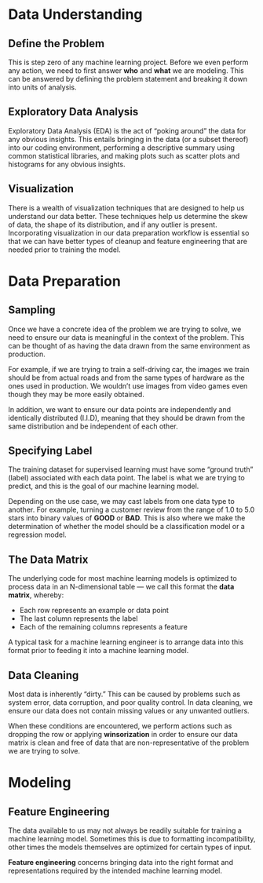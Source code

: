 # Data Understanding

## Define the Problem

This is step zero of any machine learning project. Before we even perform any action, we need to first answer **who** and **what** we are modeling. This can be answered by defining the problem statement and breaking it down into units of analysis.  

## Exploratory Data Analysis

Exploratory Data Analysis (EDA) is the act of “poking around” the data for any obvious insights. This entails bringing in the data (or a subset thereof) into our coding environment, performing a descriptive summary using common statistical libraries, and making plots such as scatter plots and histograms for any obvious insights.

## Visualization

There is a wealth of visualization techniques that are designed to help us understand our data better. These techniques help us determine the skew of data, the shape of its distribution, and if any outlier is present. Incorporating visualization in our data preparation workflow is essential so that we can have better types of cleanup and feature engineering that are needed prior to training the model.

# Data Preparation

## Sampling

Once we have a concrete idea of the problem we are trying to solve, we need to ensure our data is meaningful in the context of the problem. This can be thought of as having the data drawn from the same environment as production.

For example, if we are trying to train a self-driving car, the images we train should be from actual roads and from the same types of hardware as the ones used in production. We wouldn’t use images from video games even though they may be more easily obtained.

In addition, we want to ensure our data points are independently and identically distributed (I.I.D), meaning that they should be drawn from the same distribution and be independent of each other.

## Specifying Label

The training dataset for supervised learning must have some “ground truth” (label) associated with each data point. The label is what we are trying to predict, and this is the goal of our machine learning model.

Depending on the use case, we may cast labels from one data type to another. For example, turning a customer review from the range of 1.0 to 5.0 stars into binary values of **GOOD** or **BAD**. This is also where we make the determination of whether the model should be a classification model or a regression model.

## The Data Matrix

The underlying code for most machine learning models is optimized to process data in an N-dimensional table — we call this format the **data matrix**, whereby:

- Each row represents an example or data point
- The last column represents the label
- Each of the remaining columns represents a feature

A typical task for a machine learning engineer is to arrange data into this format prior to feeding it into a machine learning model.

## Data Cleaning

Most data is inherently “dirty.” This can be caused by problems such as system error, data corruption, and poor quality control. In data cleaning, we ensure our data does not contain missing values or any unwanted outliers.

When these conditions are encountered, we perform actions such as dropping the row or applying **winsorization** in order to ensure our data matrix is clean and free of data that are non-representative of the problem we are trying to solve.

# Modeling

## Feature Engineering

The data available to us may not always be readily suitable for training a machine learning model. Sometimes this is due to formatting incompatibility, other times the models themselves are optimized for certain types of input.

**Feature engineering** concerns bringing data into the right format and representations required by the intended machine learning model.
